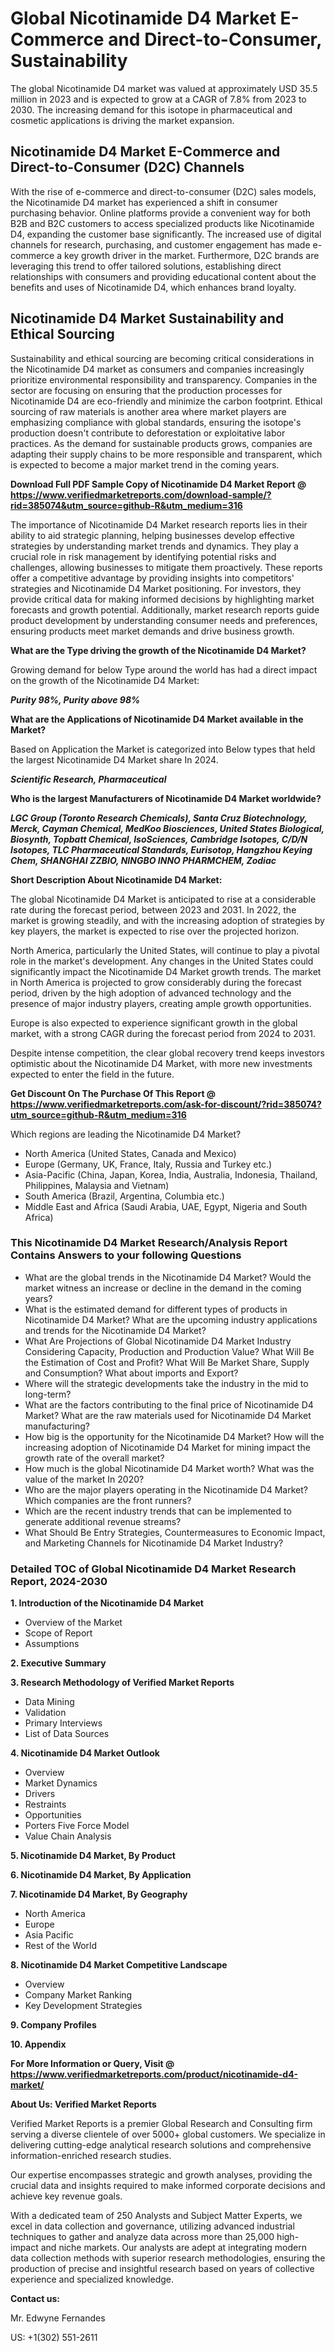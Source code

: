 <h1>Global Nicotinamide D4 Market E-Commerce and Direct-to-Consumer, Sustainability</h1><p class=""><p>The global Nicotinamide D4 market was valued at approximately USD 35.5 million in 2023 and is expected to grow at a CAGR of 7.8% from 2023 to 2030. The increasing demand for this isotope in pharmaceutical and cosmetic applications is driving the market expansion.</p><h2>Nicotinamide D4 Market E-Commerce and Direct-to-Consumer (D2C) Channels</h2><p>With the rise of e-commerce and direct-to-consumer (D2C) sales models, the Nicotinamide D4 market has experienced a shift in consumer purchasing behavior. Online platforms provide a convenient way for both B2B and B2C customers to access specialized products like Nicotinamide D4, expanding the customer base significantly. The increased use of digital channels for research, purchasing, and customer engagement has made e-commerce a key growth driver in the market. Furthermore, D2C brands are leveraging this trend to offer tailored solutions, establishing direct relationships with consumers and providing educational content about the benefits and uses of Nicotinamide D4, which enhances brand loyalty.</p><h2>Nicotinamide D4 Market Sustainability and Ethical Sourcing</h2><p>Sustainability and ethical sourcing are becoming critical considerations in the Nicotinamide D4 market as consumers and companies increasingly prioritize environmental responsibility and transparency. Companies in the sector are focusing on ensuring that the production processes for Nicotinamide D4 are eco-friendly and minimize the carbon footprint. Ethical sourcing of raw materials is another area where market players are emphasizing compliance with global standards, ensuring the isotope's production doesn't contribute to deforestation or exploitative labor practices. As the demand for sustainable products grows, companies are adapting their supply chains to be more responsible and transparent, which is expected to become a major market trend in the coming years.</p></p><p class=""><strong>Download Full PDF Sample Copy of Nicotinamide D4 Market Report @ <a href="https://www.verifiedmarketreports.com/download-sample/?rid=385074&utm_source=github-R&utm_medium=316" target="_blank">https://www.verifiedmarketreports.com/download-sample/?rid=385074&utm_source=github-R&utm_medium=316</a></strong></p><p>The importance of&nbsp;Nicotinamide D4 Market research reports lies in their ability to aid strategic planning, helping businesses develop effective strategies by understanding market trends and dynamics. They play a crucial role in risk management by identifying potential risks and challenges, allowing businesses to mitigate them proactively. These reports offer a competitive advantage by providing insights into competitors' strategies and Nicotinamide D4 Market positioning. For investors, they provide critical data for making informed decisions by highlighting market forecasts and growth potential. Additionally, market research reports guide product development by understanding consumer needs and preferences, ensuring products meet market demands and drive business growth.</p><p><strong>What are the&nbsp;Type driving the growth of the Nicotinamide D4 Market?</strong></p><p id="" class="">Growing demand for below Type around the world has had a direct impact on the growth of the Nicotinamide D4 Market:</p><p class=""><em><strong>Purity 98%, Purity above 98%</strong></em></p><p class=""><strong>What are the&nbsp;Applications&nbsp;of Nicotinamide D4 Market available in the Market?</strong></p><p id="" class="">Based on Application the Market is categorized into Below types that held the largest Nicotinamide D4 Market share In 2024.</p><p class=""><em><strong>Scientific Research, Pharmaceutical</strong></em></p><p class=""><strong>Who is the largest Manufacturers of Nicotinamide D4 Market worldwide?</strong></p><p><em><strong>LGC Group (Toronto Research Chemicals), Santa Cruz Biotechnology, Merck, Cayman Chemical, MedKoo Biosciences, United States Biological, Biosynth, Topbatt Chemical, IsoSciences, Cambridge Isotopes, C/D/N Isotopes, TLC Pharmaceutical Standards, Eurisotop, Hangzhou Keying Chem, SHANGHAI ZZBIO, NINGBO INNO PHARMCHEM, Zodiac</strong></em></p><p id="" class=""><strong>Short Description About Nicotinamide D4 Market:</strong></p><p>The global Nicotinamide D4 Market is anticipated to rise at a considerable rate during the forecast period, between 2023 and 2031. In 2022, the market is growing steadily, and with the increasing adoption of strategies by key players, the market is expected to rise over the projected horizon.</p><p>North America, particularly the United States, will continue to play a pivotal role in the market's development. Any changes in the United States could significantly impact the Nicotinamide D4 Market growth trends. The market in North America is projected to grow considerably during the forecast period, driven by the high adoption of advanced technology and the presence of major industry players, creating ample growth opportunities.</p><p>Europe is also expected to experience significant growth in the global market, with a strong CAGR during the forecast period from 2024 to 2031.</p><p>Despite intense competition, the clear global recovery trend keeps investors optimistic about the Nicotinamide D4 Market, with more new investments expected to enter the field in the future.</p><p id="" class=""><strong>Get Discount On The Purchase Of This Report @ <a href="https://www.verifiedmarketreports.com/ask-for-discount/?rid=385074?utm_source=github-R&utm_medium=316" target="_blank">https://www.verifiedmarketreports.com/ask-for-discount/?rid=385074?utm_source=github-R&utm_medium=316</a></strong></p><p class="">Which regions are leading the Nicotinamide D4 Market?</p><ul><li>North America (United States, Canada and Mexico)</li><li>Europe (Germany, UK, France, Italy, Russia and Turkey etc.)</li><li>Asia-Pacific (China, Japan, Korea, India, Australia, Indonesia, Thailand, Philippines, Malaysia and Vietnam)</li><li>South America (Brazil, Argentina, Columbia etc.)</li><li>Middle East and Africa (Saudi Arabia, UAE, Egypt, Nigeria and South Africa)</li></ul><h3 id="" class="">This Nicotinamide D4 Market Research/Analysis Report Contains Answers to your following Questions</h3><ul><li>What are the global trends in the Nicotinamide D4 Market? Would the market witness an increase or decline in the demand in the coming years?</li><li>What is the estimated demand for different types of products in Nicotinamide D4 Market? What are the upcoming industry applications and trends for the Nicotinamide D4 Market?</li><li>What Are Projections of Global Nicotinamide D4 Market Industry Considering Capacity, Production and Production Value? What Will Be the Estimation of Cost and Profit? What Will Be Market Share, Supply and Consumption? What about imports and Export?</li><li>Where will the strategic developments take the industry in the mid to long-term?</li><li>What are the factors contributing to the final price of Nicotinamide D4 Market? What are the raw materials used for Nicotinamide D4 Market manufacturing?</li><li>How big is the opportunity for the Nicotinamide D4 Market? How will the increasing adoption of Nicotinamide D4 Market for mining impact the growth rate of the overall market?</li><li>How much is the global Nicotinamide D4 Market worth? What was the value of the market In 2020?</li><li>Who are the major players operating in the Nicotinamide D4 Market? Which companies are the front runners?</li><li>Which are the recent industry trends that can be implemented to generate additional revenue streams?</li><li>What Should Be Entry Strategies, Countermeasures to Economic Impact, and Marketing Channels for Nicotinamide D4 Market Industry?</li></ul><h3 id="" class="">Detailed TOC of Global Nicotinamide D4 Market Research Report, 2024-2030</h3><p id="" class=""><strong>1. Introduction of the Nicotinamide D4 Market</strong></p><ul><li>Overview of the Market</li><li>Scope of Report</li><li>Assumptions</li></ul><p id="" class=""><strong>2. Executive Summary</strong></p><p id="" class=""><strong>3. Research Methodology of Verified Market Reports</strong></p><ul><li>Data Mining</li><li>Validation</li><li>Primary Interviews</li><li>List of Data Sources</li></ul><p id="" class=""><strong>4. Nicotinamide D4 Market Outlook</strong></p><ul><li>Overview</li><li>Market Dynamics</li><li>Drivers</li><li>Restraints</li><li>Opportunities</li><li>Porters Five Force Model</li><li>Value Chain Analysis</li></ul><p id="" class=""><strong>5. Nicotinamide D4 Market, By Product</strong></p><p id="" class=""><strong>6. Nicotinamide D4 Market, By Application</strong></p><p id="" class=""><strong>7. Nicotinamide D4 Market, By Geography</strong></p><ul><li>North America</li><li>Europe</li><li>Asia Pacific</li><li>Rest of the World</li></ul><p id="" class=""><strong>8. Nicotinamide D4 Market Competitive Landscape</strong></p><ul><li>Overview</li><li>Company Market Ranking</li><li>Key Development Strategies</li></ul><p id="" class=""><strong>9. Company Profiles</strong></p><p id="" class=""><strong>10. Appendix</strong></p><p id="" class=""><strong>For More Information or Query, Visit @ <a href="https://www.verifiedmarketreports.com/product/nicotinamide-d4-market/" target="_blank">https://www.verifiedmarketreports.com/product/nicotinamide-d4-market/</a></strong></p><p id="" class=""><strong>About Us: Verified Market Reports</strong></p><p id="" class="">Verified Market Reports is a premier Global Research and Consulting firm serving a diverse clientele of over 5000+ global customers. We specialize in delivering cutting-edge analytical research solutions and comprehensive information-enriched research studies.</p><p id="" class="">Our expertise encompasses strategic and growth analyses, providing the crucial data and insights required to make informed corporate decisions and achieve key revenue goals.</p><p id="" class="">With a dedicated team of 250 Analysts and Subject Matter Experts, we excel in data collection and governance, utilizing advanced industrial techniques to gather and analyze data across more than 25,000 high-impact and niche markets. Our analysts are adept at integrating modern data collection methods with superior research methodologies, ensuring the production of precise and insightful research based on years of collective experience and specialized knowledge.</p><p id="" class=""><strong>Contact us:</strong></p><p id="" class="">Mr. Edwyne Fernandes</p><p id="" class="">US: +1(302) 551-2611</p>